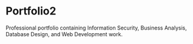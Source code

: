 # Portfolio2
Professional portfolio containing Information Security, Business Analysis, Database Design, and Web Development work.
